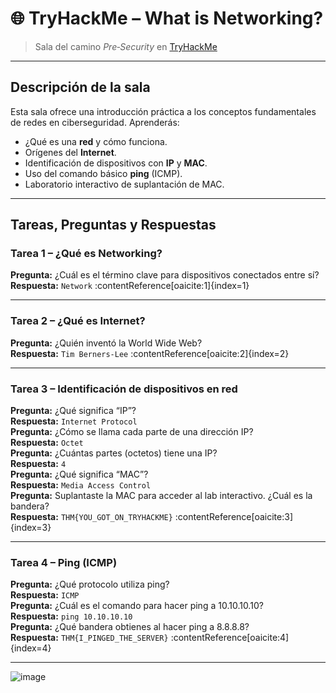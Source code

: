 # 🌐 TryHackMe – What is Networking?

> Sala del camino *Pre‑Security* en [TryHackMe](https://tryhackme.com/room/whatisnetworking)

---

##  Descripción de la sala

Esta sala ofrece una introducción práctica a los conceptos fundamentales de redes en ciberseguridad. Aprenderás:

- ¿Qué es una **red** y cómo funciona.
- Orígenes del **Internet**.
- Identificación de dispositivos con **IP** y **MAC**.
- Uso del comando básico **ping** (ICMP).
- Laboratorio interactivo de suplantación de MAC.

---

##  Tareas, Preguntas y Respuestas

###  Tarea 1 – ¿Qué es Networking?

**Pregunta:** ¿Cuál es el término clave para dispositivos conectados entre sí?  
**Respuesta:** `Network` :contentReference[oaicite:1]{index=1}

---

###  Tarea 2 – ¿Qué es Internet?

**Pregunta:** ¿Quién inventó la World Wide Web?  
**Respuesta:** `Tim Berners-Lee` :contentReference[oaicite:2]{index=2}

---

###  Tarea 3 – Identificación de dispositivos en red

**Pregunta:** ¿Qué significa “IP”?  
**Respuesta:** `Internet Protocol`  
**Pregunta:** ¿Cómo se llama cada parte de una dirección IP?  
**Respuesta:** `Octet`  
**Pregunta:** ¿Cuántas partes (octetos) tiene una IP?  
**Respuesta:** `4`  
**Pregunta:** ¿Qué significa “MAC”?  
**Respuesta:** `Media Access Control`  
**Pregunta:** Suplantaste la MAC para acceder al lab interactivo. ¿Cuál es la bandera?  
**Respuesta:** `THM{YOU_GOT_ON_TRYHACKME}` :contentReference[oaicite:3]{index=3}

---

###  Tarea 4 – Ping (ICMP)

**Pregunta:** ¿Qué protocolo utiliza ping?  
**Respuesta:** `ICMP`  
**Pregunta:** ¿Cuál es el comando para hacer ping a 10.10.10.10?  
**Respuesta:** `ping 10.10.10.10`  
**Pregunta:** ¿Qué bandera obtienes al hacer ping a 8.8.8.8?  
**Respuesta:** `THM{I_PINGED_THE_SERVER}` :contentReference[oaicite:4]{index=4}

---

![image](https://github.com/user-attachments/assets/28c35150-c6e7-4325-8237-d76f3375c706)



